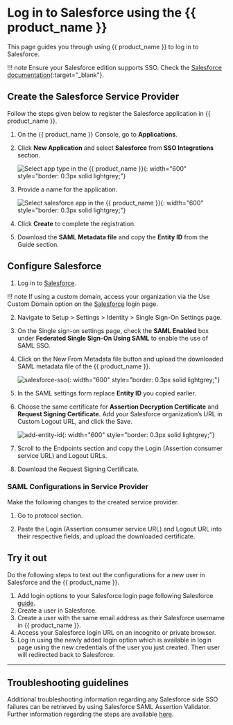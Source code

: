 # Log in to Salesforce using the {{ product_name }}

This page guides you through using {{ product_name }} to log in to Salesforce.

!!! note
     Ensure your Salesforce edition supports SSO. Check the [Salesforce documentation](https://help.salesforce.com/s/articleView?language=en_US&id=sf.sso_saml_setting_up.htm&type=5){:target="_blank"}.

## Create the Salesforce Service Provider

Follow the steps given below to register the Salesforce application in {{ product_name }}.

1. On the {{ product_name }} Console, go to **Applications**.

2. Click **New Application** and select **Salesforce** from **SSO Integrations** section.

    ![Select app type in the {{ product_name }}]({{base_path}}/assets/img/guides/authentication/sso-integrations/common/add-app.png){: width="600" style="border: 0.3px solid lightgrey;"}

3. Provide a name for the application.

    ![Select salesforce app in the {{ product_name }}]({{base_path}}/assets/img/guides/authentication/sso-integrations/salesforce-sso/add-salesforce-app.png){: width="600" style="border: 0.3px solid lightgrey;"}

4. Click **Create** to complete the registration.

5. Download the **SAML Metadata file** and copy the **Entity ID** from the Guide section.

## Configure Salesforce

1. Log in to [Salesforce](https://login.salesforce.com/).

!!! note
     If using a custom domain, access your organization via the Use Custom Domain option on the [Salesforce](https://login.salesforce.com/) login page.

2. Navigate to Setup > Settings > Identity > Single Sign-On Settings page.

3. On the Single sign-on settings page, check the **SAML Enabled** box under **Federated Single Sign-On Using SAML** to enable the use of SAML SSO.
4. Click on the New From Metadata file button and upload the downloaded SAML metadata file of the {{ product_name }}.
  
     ![salesforce-sso]({{base_path}}/assets/img/guides/authentication/sso-integrations/salesforce-sso/salesforce-sso.png){: width="600" style="border: 0.3px solid lightgrey;"}

5. In the SAML settings form replace **Entity ID** you copied earlier.
6. Choose the same certificate for **Assertion Decryption Certificate** and **Request Signing Certificate**. Add your Salesforce organization’s URL in Custom Logout URL, and click the Save.

     ![add-entity-id]({{base_path}}/assets/img/guides/authentication/sso-integrations/salesforce-sso/add-entity-id.png){: width="600" style="border: 0.3px solid lightgrey;"}

7. Scroll to the Endpoints section and copy the Login (Assertion consumer service URL) and Logout URLs.
8. Download the Request Signing Certificate.


### SAML Configurations in Service Provider

Make the following changes to the created service provider.

1. Go to protocol section.

2. Paste the Login (Assertion consumer service URL) and Logout URL into their respective fields, and upload the downloaded certificate.

## Try it out

Do the following steps to test out the configurations for a new user in
Salesforce and the {{ product_name }}.

1. Add login options to your Salesforce login page following Salesforce [guide](https://help.salesforce.com/s/articleView?id=sf.sso_sp_test_connection.htm&type=5).
2. Create a user in Salesforce.
3. Create a user with the same email address as their Salesforce username in {{ product_name }}.
4. Access your Salesforce login URL on an incognito or private browser.
5. Log in using the newly added login option which is available in login page using the new credentials of the user you just created. Then user will redirected back to Salesforce.

----


## Troubleshooting guidelines

Additional troubleshooting information regarding any Salesforce side SSO
failures can be retrieved by using Salesforce SAML Assertion Validator.
Further information regarding the steps are available
[here](https://developer.salesforce.com/docs/atlas.en-us.sso.meta/sso/sso_saml_validation_errors.htm#!).
